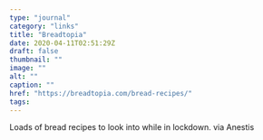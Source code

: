 ```yaml
---
type: "journal"
category: "links"
title: "Breadtopia"
date: 2020-04-11T02:51:29Z
draft: false
thumbnail: ""
image: ""
alt: ""
caption: ""
href: "https://breadtopia.com/bread-recipes/"
tags:
---
```


Loads of bread recipes to look into while in lockdown. via Anestis
